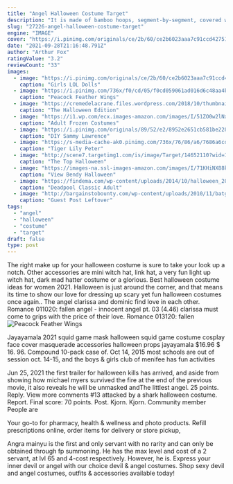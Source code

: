 ```yaml
---
title: "Angel Halloween Costume Target"
description: "It is made of bamboo hoops, segment-by-segment, covered with a colorful fabric with dragon scales decorating it. Mar 10, 2019  costume shop story 1: dragon suit transformation by draythix a teenager"
slug: "27226-angel-halloween-costume-target"
engine: "IMAGE"
cover: "https://i.pinimg.com/originals/ce/2b/60/ce2b6023aaa7c91ccd42751dfa82851c.jpg"
date: "2021-09-28T21:16:48.791Z"
author: "Arthur Fox"
ratingValue: "3.2"
reviewCount: "33"
images:
  - image: "https://i.pinimg.com/originals/ce/2b/60/ce2b6023aaa7c91ccd42751dfa82851c.jpg"
    caption: "Girls LOL Dolls"
  - image: "https://i.pinimg.com/736x/f0/cd/05/f0cd059061ad016d6c48aa4bd5c4d7b5.jpg"
    caption: "Peacock Feather Wings"
  - image: "https://cremedelacrane.files.wordpress.com/2018/10/thumbnail_img_0948.jpg"
    caption: "The Halloween Edition"
  - image: "https://i1.wp.com/ecx.images-amazon.com/images/I/51ZO0w2lNxL.jpg?resize=454%2C500"
    caption: "Adult Frozen Costumes"
  - image: "https://i.pinimg.com/originals/89/52/e2/8952e2651cb581be2280ab369ba1f3d1.jpg"
    caption: "DIY Sammy Lawrence"
  - image: "https://s-media-cache-ak0.pinimg.com/736x/76/86/a6/7686a6cdfc7bae408b42c8cb21ef35fe.jpg"
    caption: "Tiger Lily Peter"
  - image: "http://scene7.targetimg1.com/is/image/Target/14652110?wid=1000&hei=1000"
    caption: "The Top Halloween"
  - image: "https://images-na.ssl-images-amazon.com/images/I/71KHiNX88kL._AC_UL1500_.jpg"
    caption: "View Bendy Halloween"
  - image: "https://findema.com/wp-content/uploads/2014/10/halloween_20146925.jpg"
    caption: "Deadpool Classic Adult"
  - image: "http://bargainstobounty.com/wp-content/uploads/2010/11/batgirl1.jpg"
    caption: "Guest Post Leftover"
tags:
  - "angel"
  - "halloween"
  - "costume"
  - "target"
draft: false
type: post
---
```


The right make up for your halloween costume is sure to take your look up a notch. Other accessories are mini witch hat, link hat, a very fun light up witch hat, dark mad hatter costume or a glorious. Best halloween costume ideas for women 2021. Halloween is just around the corner, and that means its time to show our love for dressing up scary yet fun halloween costumes once again.. The angel clarissa and dominic find love in each other. Romance 011020: fallen angel - innocent angel pt. 03 (4.46) clarissa must come to grips with the price of their love. Romance 013120: fallen
![Peacock Feather Wings](https://i.pinimg.com/736x/f0/cd/05/f0cd059061ad016d6c48aa4bd5c4d7b5.jpg "Peacock Feather Wings")

Jayayamala 2021 squid game mask halloween squid game costume cosplay face cover masquerade accessories halloween props jayayamala $16.96 $ 16. 96. Compound 10-pack case of. Oct 14, 2015 most schools are out of session oct. 14-15, and the boys &amp; girls club of menifee has fun activities
<!--inArticleAds-->

<!--galleryOne-->

Jun 25, 2021 the first trailer for halloween kills has arrived, and aside from showing how michael myers survived the fire at the end of the previous movie, it also reveals he will be unmasked  andThe littlest angel. 25 points. Reply. View more comments #13  attacked by a shark halloween costume. Report. Final score: 70 points. Post. Kjorn. Kjorn. Community member  People are
<!--inArticleAds-->

<!--galleryTwo-->

Your go-to for pharmacy, health & wellness and photo products. Refill prescriptions online, order items for delivery or store pickup,
<!--galleryThree-->

Angra mainyu is the first and only servant with no rarity and can only be obtained through fp summoning. He has the max level and cost of a 2 servant, at lvl 65 and 4-cost respectively. However, he is. Express your inner devil or angel with our choice devil & angel costumes. Shop sexy devil and angel costumes, outfits & accessories available today!